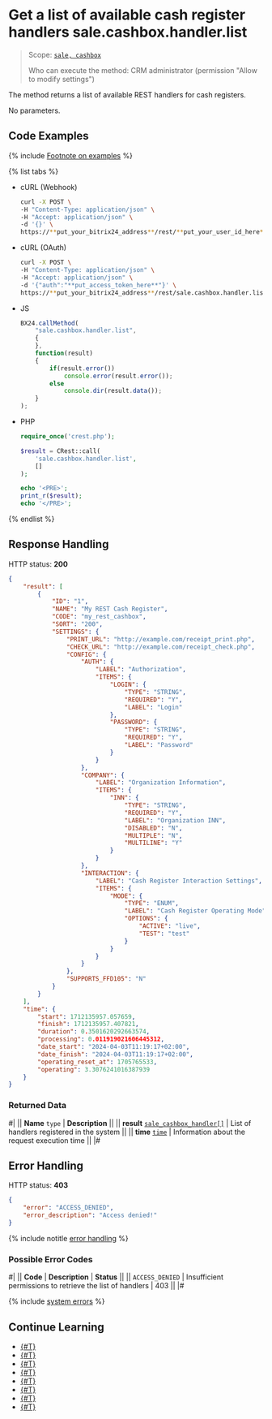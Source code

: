 # Get a list of available cash register handlers sale.cashbox.handler.list

> Scope: [`sale, cashbox`](../../scopes/permissions.md)
>
> Who can execute the method: CRM administrator (permission "Allow to modify settings")

The method returns a list of available REST handlers for cash registers.

No parameters.

## Code Examples

{% include [Footnote on examples](../../../_includes/examples.md) %}

{% list tabs %}

- cURL (Webhook)

    ```bash
    curl -X POST \
    -H "Content-Type: application/json" \
    -H "Accept: application/json" \
    -d '{}' \
    https://**put_your_bitrix24_address**/rest/**put_your_user_id_here**/**put_your_webhook_here**/sale.cashbox.handler.list
    ```

- cURL (OAuth)

    ```bash
    curl -X POST \
    -H "Content-Type: application/json" \
    -H "Accept: application/json" \
    -d '{"auth":"**put_access_token_here**"}' \
    https://**put_your_bitrix24_address**/rest/sale.cashbox.handler.list
    ```

- JS

    ```js
    BX24.callMethod(
        "sale.cashbox.handler.list",
        {
        },
        function(result)
        {
            if(result.error())
                console.error(result.error());
            else
                console.dir(result.data());
        }
    );
    ```

- PHP

    ```php
    require_once('crest.php');

    $result = CRest::call(
        'sale.cashbox.handler.list',
        []
    );

    echo '<PRE>';
    print_r($result);
    echo '</PRE>';
    ```

{% endlist %}

## Response Handling

HTTP status: **200**

```json
{
    "result": [
        {
            "ID": "1",
            "NAME": "My REST Cash Register",
            "CODE": "my_rest_cashbox",
            "SORT": "200",
            "SETTINGS": {
                "PRINT_URL": "http://example.com/receipt_print.php",
                "CHECK_URL": "http://example.com/receipt_check.php",
                "CONFIG": {
                    "AUTH": {
                        "LABEL": "Authorization",
                        "ITEMS": {
                            "LOGIN": {
                                "TYPE": "STRING",
                                "REQUIRED": "Y",
                                "LABEL": "Login"
                            },
                            "PASSWORD": {
                                "TYPE": "STRING",
                                "REQUIRED": "Y",
                                "LABEL": "Password"
                            }
                        }
                    },
                    "COMPANY": {
                        "LABEL": "Organization Information",
                        "ITEMS": {
                            "INN": {
                                "TYPE": "STRING",
                                "REQUIRED": "Y",
                                "LABEL": "Organization INN",
                                "DISABLED": "N",
                                "MULTIPLE": "N",
                                "MULTILINE": "Y"
                            }
                        }
                    },
                    "INTERACTION": {
                        "LABEL": "Cash Register Interaction Settings",
                        "ITEMS": {
                            "MODE": {
                                "TYPE": "ENUM",
                                "LABEL": "Cash Register Operating Mode",
                                "OPTIONS": {
                                    "ACTIVE": "live",
                                    "TEST": "test"
                                }
                            }
                        }
                    }
                },
                "SUPPORTS_FFD105": "N"
            }
        }
    ],
    "time": {
        "start": 1712135957.057659,
        "finish": 1712135957.407821,
        "duration": 0.3501620292663574,
        "processing": 0.011919021606445312,
        "date_start": "2024-04-03T11:19:17+02:00",
        "date_finish": "2024-04-03T11:19:17+02:00",
        "operating_reset_at": 1705765533,
        "operating": 3.3076241016387939
    }
}
```

### Returned Data

#|
|| **Name**
`type` | **Description** ||
|| **result**
[`sale_cashbox_handler[]`](../data-types.md#sale_cashbox_handler) | List of handlers registered in the system  ||
|| **time**
[`time`](../../data-types.md) | Information about the request execution time ||
|#

## Error Handling

HTTP status: **403**

```json
{
    "error": "ACCESS_DENIED",
    "error_description": "Access denied!"
}
```

{% include notitle [error handling](../../../_includes/error-info.md) %}

### Possible Error Codes

#|
|| **Code** | **Description** | **Status** ||
|| `ACCESS_DENIED` | Insufficient permissions to retrieve the list of handlers | 403 ||
|#

{% include [system errors](../../../_includes/system-errors.md) %}

## Continue Learning

- [{#T}](./sale-cashbox-handler-add.md)
- [{#T}](./sale-cashbox-handler-update.md)
- [{#T}](./sale-cashbox-handler-delete.md)
- [{#T}](./sale-cashbox-add.md)
- [{#T}](./sale-cashbox-update.md)
- [{#T}](./sale-cashbox-list.md)
- [{#T}](./sale-cashbox-delete.md)
- [{#T}](./sale-cashbox-check-apply.md)